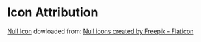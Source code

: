 # Icon Attribution
[Null Icon](https://www.flaticon.com/free-icons/null) dowloaded from: <a href="https://www.flaticon.com/free-icons/null" title="null icons">Null icons created by Freepik - Flaticon</a>
